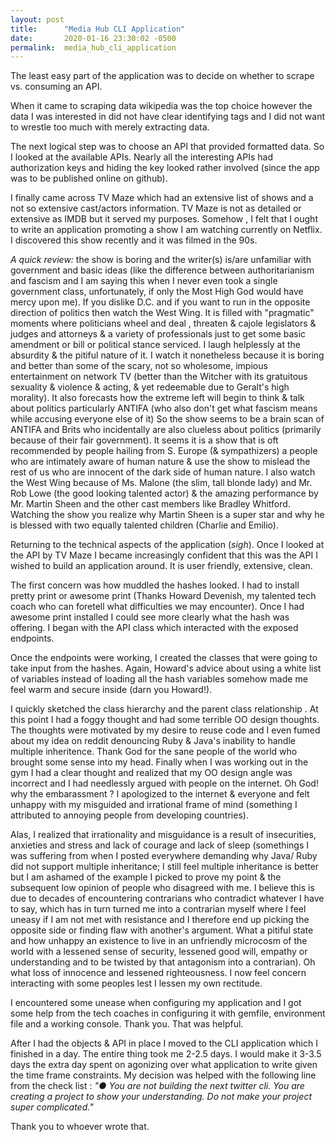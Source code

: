 ```yaml
---
layout: post
title:      "Media Hub CLI Application"
date:       2020-01-16 23:30:02 -0500
permalink:  media_hub_cli_application
---
```



The least easy part of the application was to decide on whether to scrape vs. consuming an API. 

When it came to scraping data wikipedia was the top choice however the data I was interested in did not have clear identifying tags and I did not want to wrestle too much with merely extracting data.

The next logical step was to choose an API that provided formatted data. So I looked at the available APIs. Nearly all the interesting APIs had authorization keys and hiding the key looked rather involved (since the app was to be published online on github).

I finally came across TV Maze which had an extensive list of shows and a not so extensive cast/actors information. TV Maze is not as detailed or extensive as IMDB but it served my purposes. Somehow , I felt that I ought to write an application promoting a show I am watching currently on Netflix. I discovered this show recently and it was filmed in the 90s. 

*A quick review:* the show is boring and the writer(s) is/are unfamiliar with government and basic ideas (like the difference between authoritarianism and fascism and I am saying this when I never even took a single government class, unfortunately, if only the Most High God would have mercy upon me). If you dislike D.C. and if you want to run in the opposite direction of politics then watch the West Wing. It is filled with "pragmatic" moments where politicians wheel and deal , threaten & cajole legislators & judges and attorneys & a variety of professionals just to get some basic amendment or bill or political stance serviced.  I laugh helplessly at the absurdity & the pitiful nature of it. I watch it nonetheless because it is boring and better than some of the scary, not so wholesome, impious entertainment on network TV (better than the Witcher with its gratuitous sexuality & violence & acting, & yet redeemable due to Geralt's high morality). It also forecasts how the extreme left will begin to think & talk about politics particularly ANTIFA (who also don't get what fascism means while accusing everyone else of it) So the show seems to be a brain scan of ANTIFA and Brits who incidentally are also clueless about politics (primarily because of their fair government). It seems it is a show that is oft recommended by people hailing from S. Europe (& sympathizers) a people who are intimately aware of human nature & use the show to mislead the rest of us who are innocent of the dark side of human nature. I also watch the West Wing because of Ms. Malone (the slim, tall blonde lady) and Mr. Rob Lowe (the good looking talented actor) & the amazing performance by Mr. Martin Sheen and the other cast members like Bradley Whitford. Watching the show you realize why Martin Sheen is a super star and why he is blessed with two equally talented children (Charlie and Emilio).

Returning to the technical aspects of the application (*sigh*). Once I looked at the API by TV Maze I became increasingly confident that this was the API I wished to build an application around. It is user friendly, extensive, clean. 

The first concern was how muddled the hashes looked. I had to install pretty print or awesome print (Thanks Howard Devenish, my talented tech coach who can foretell what difficulties we may encounter). Once I had awesome print installed I could see more clearly what the hash was offering. I began with the API class which interacted with the exposed endpoints. 

Once the endpoints were working, I created the classes that were going to take input from the hashes. Again, Howard's advice about using a white list of variables instead of loading all the hash variables somehow made me feel warm and secure inside (darn you Howard!).

I quickly sketched the class hierarchy and the parent class relationship . At this point I had a foggy thought and had some terrible OO design thoughts. The thoughts were motivated by my desire to reuse code and I even fumed about my idea on reddit denouncing Ruby & Java's inability to handle multiple inheritence. Thank God for the sane people of the world who brought some sense into my head. Finally when I was working out in the gym I had a clear thought and realized that my OO design angle was incorrect and I had needlessly argued with people on the internet. Oh God! why the embarassment ? I apologized to the internet & everyone and felt unhappy with my misguided and irrational frame of mind (something I attributed to annoying people from developing countries). 

Alas, I realized that irrationality and misguidance is a result of insecurities, anxieties and stress and lack of courage and lack of sleep (somethings I was suffering from when I posted everywhere demanding why Java/ Ruby did not support multiple inheritance; I still feel multiple inheritance is better but I am ashamed of the example I picked to prove my point & the subsequent low opinion of people who disagreed with me. I believe this is due to decades of encountering contrarians who contradict whatever I have to say, which has in turn turned me into a contrarian myself where I feel uneasy if I am not met with resistance and I therefore end up picking the opposite side or finding flaw with another's argument. What a pitiful state and how unhappy an existence to live in an unfriendly microcosm of the world with a lessened sense of security, lessened  good will, empathy or understanding and to be twisted by that antagonism into a contrarian). Oh what loss of innocence and lessened righteousness. I now feel concern interacting with some peoples lest I lessen my own rectitude.

I encountered some unease when configuring my application and I got some help from the tech coaches in configuring it with gemfile, environment file and a working console. Thank you. That was helpful. 

After I had the objects  & API in place I moved to the CLI application which I finished in a day. The entire thing took me 2-2.5 days. I would make it 3-3.5 days the extra day spent on agonizing over what application to write given the time frame constraints. My decision was helped with the following line from the check list : *"●	You are not building the next twitter cli. You are creating a project to show your understanding. Do not make your project super complicated."*

Thank you to whoever wrote that.
